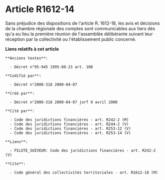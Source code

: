 # Article R1612-14

Sans préjudice des dispositions de l'article R. 1612-18, les avis et décisions de la chambre régionale des comptes sont
communicables aux tiers dès qu'a eu lieu la première réunion de l'assemblée délibérante suivant leur réception par la
collectivité ou l'établissement public concerné.

**Liens relatifs à cet article**

	**Anciens textes**:

	  - Décret n°95-945 1995-08-23 art. 108

	**Codifié par**:

	  - Décret n°2000-318 2000-04-07

	**Créé par**:

	  - Décret n°2000-318 2000-04-07 jorf 9 avril 2000

	**Cité par**:

	  - Code des juridictions financières - art. R242-2 (M)
	  - Code des juridictions financières - art. R244-2 (V)
	  - Code des juridictions financières - art. R253-12 (V)
	  - Code des juridictions financières - art. R253-14 (V)

	**Liens**:

	  - PILOTE_SUIVEUR: Code des juridictions financières - art. R242-2 (V)

	**Cite**:

	  - Code général des collectivités territoriales - art. R1612-18 (M)

